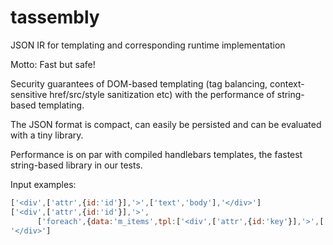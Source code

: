 tassembly
=========

JSON IR for templating and corresponding runtime implementation

Motto: Fast but safe!

Security guarantees of DOM-based templating (tag balancing, context-sensitive
href/src/style sanitization etc) with the performance of string-based templating.

The JSON format is compact, can easily be persisted and can be evaluated with
a tiny library.

Performance is on par with compiled handlebars templates, the fastest
string-based library in our tests.

Input examples:

```javascript
['<div',['attr',{id:'id'}],'>',['text','body'],'</div>']
['<div',['attr',{id:'id'}],'>',
      ['foreach',{data:'m_items',tpl:['<div',['attr',{id:'key'}],'>',['text','val'],'</div>']}],
'</div>']
```

